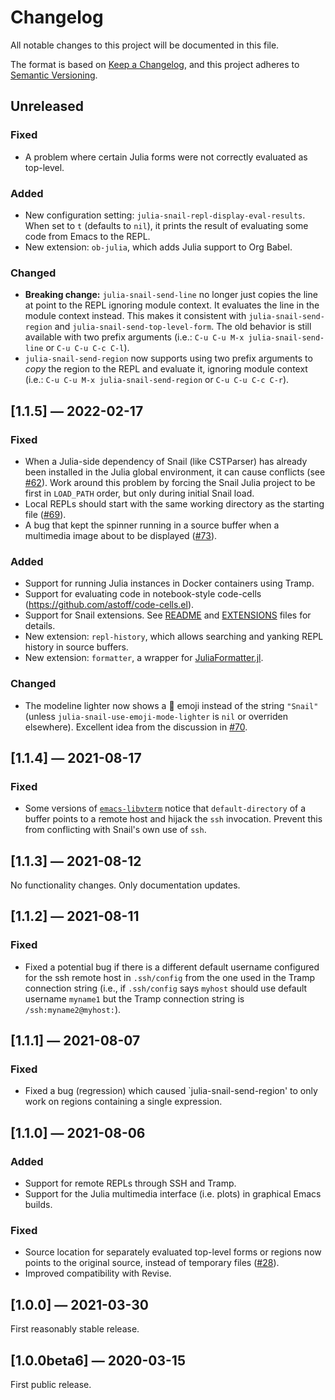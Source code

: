 # Changelog

All notable changes to this project will be documented in this file.

The format is based on [Keep a Changelog](https://keepachangelog.com/en/1.0.0/),
and this project adheres to [Semantic Versioning](https://semver.org/spec/v2.0.0.html).


## Unreleased

### Fixed

- A problem where certain Julia forms were not correctly evaluated as top-level.


### Added

- New configuration setting: `julia-snail-repl-display-eval-results`. When set to `t` (defaults to `nil`), it prints the result of evaluating some code from Emacs to the REPL.
- New extension: `ob-julia`, which adds Julia support to Org Babel.


### Changed

- **Breaking change:** `julia-snail-send-line` no longer just copies the line at point to the REPL ignoring module context. It evaluates the line in the module context instead. This makes it consistent with `julia-snail-send-region` and `julia-snail-send-top-level-form`. The old behavior is still available with two prefix arguments (i.e.: `C-u C-u M-x julia-snail-send-line` or `C-u C-u C-c C-l`).
- `julia-snail-send-region` now supports using two prefix arguments to _copy_ the region to the REPL and evaluate it, ignoring module context (i.e.: `C-u C-u M-x julia-snail-send-region` or `C-u C-u C-c C-r`).


## [1.1.5] — 2022-02-17

### Fixed

- When a Julia-side dependency of Snail (like CSTParser) has already been installed in the Julia global environment, it can cause conflicts (see [#62](https://github.com/gcv/julia-snail/issues/62)). Work around this problem by forcing the Snail Julia project to be first in `LOAD_PATH` order, but only during initial Snail load.
- Local REPLs should start with the same working directory as the starting file ([#69](https://github.com/gcv/julia-snail/issues/69)).
- A bug that kept the spinner running in a source buffer when a multimedia image about to be displayed ([#73](https://github.com/gcv/julia-snail/pull/73)).


### Added

- Support for running Julia instances in Docker containers using Tramp.
- Support for evaluating code in notebook-style code-cells (https://github.com/astoff/code-cells.el).
- Support for Snail extensions. See [README](https://github.com/gcv/julia-snail#extensions) and [EXTENSIONS](https://github.com/gcv/julia-snail/blob/master/EXTENSIONS.md) files for details.
- New extension: `repl-history`, which allows searching and yanking REPL history in source buffers.
- New extension: `formatter`, a wrapper for [JuliaFormatter.jl](https://github.com/domluna/JuliaFormatter.jl).


### Changed

- The modeline lighter now shows a 🐌 emoji instead of the string `"Snail"` (unless `julia-snail-use-emoji-mode-lighter` is `nil` or overriden elsewhere). Excellent idea from the discussion in [#70](https://github.com/gcv/julia-snail/issues/70).


## [1.1.4] — 2021-08-17

### Fixed

- Some versions of [`emacs-libvterm`](https://github.com/akermu/emacs-libvterm) notice that `default-directory` of a buffer points to a remote host and hijack the `ssh` invocation. Prevent this from conflicting with Snail's own use of `ssh`.


## [1.1.3] — 2021-08-12

No functionality changes. Only documentation updates.


## [1.1.2] — 2021-08-11

### Fixed

- Fixed a potential bug if there is a different default username configured for the ssh remote host in `.ssh/config` from the one used in the Tramp connection string (i.e., if `.ssh/config` says `myhost` should use default username `myname1` but the Tramp connection string is `/ssh:myname2@myhost:`).


## [1.1.1] — 2021-08-07

### Fixed

- Fixed a bug (regression) which caused `julia-snail-send-region' to only work on regions containing a single expression.


## [1.1.0] — 2021-08-06

### Added

- Support for remote REPLs through SSH and Tramp.
- Support for the Julia multimedia interface (i.e. plots) in graphical Emacs builds.


### Fixed

- Source location for separately evaluated top-level forms or regions now points to the original source, instead of temporary files ([#28](https://github.com/gcv/julia-snail/issues/28)).
- Improved compatibility with Revise.


## [1.0.0] — 2021-03-30

First reasonably stable release.


## [1.0.0beta6] — 2020-03-15

First public release.
